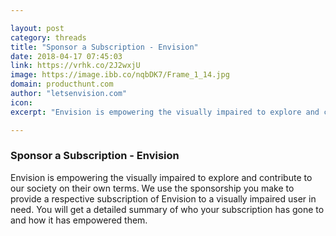 ```yaml
---

layout: post
category: threads
title: "Sponsor a Subscription - Envision"
date: 2018-04-17 07:45:03
link: https://vrhk.co/2J2wxjU
image: https://image.ibb.co/nqbDK7/Frame_1_14.jpg
domain: producthunt.com
author: "letsenvision.com"
icon: 
excerpt: "Envision is empowering the visually impaired to explore and contribute to our society on their own terms. We use the sponsorship you make to provide a respective subscription of Envision to a visually impaired user in need. You will get a detailed summary of who your subscription has gone to and how it has empowered them."

---
```


### Sponsor a Subscription - Envision

Envision is empowering the visually impaired to explore and contribute to our society on their own terms. We use the sponsorship you make to provide a respective subscription of Envision to a visually impaired user in need. You will get a detailed summary of who your subscription has gone to and how it has empowered them.